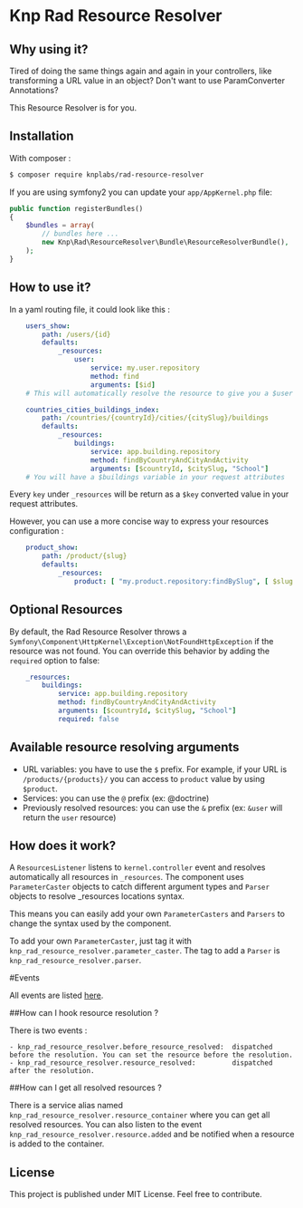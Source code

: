 # Knp Rad Resource Resolver
## Why using it?
Tired of doing the same things again and again in your controllers, like transforming a URL value in an object?
Don't want to use ParamConverter Annotations?

This Resource Resolver is for you.

## Installation

With composer :

```bash
$ composer require knplabs/rad-resource-resolver
```

If you are using symfony2 you can update your `app/AppKernel.php` file:

```php
public function registerBundles()
{
    $bundles = array(
        // bundles here ...
        new Knp\Rad\ResourceResolver\Bundle\ResourceResolverBundle(),
    );
}
```
 
## How to use it?

In a yaml routing file, it could look like this :

```yaml
    users_show:
        path: /users/{id}
        defaults:
            _resources:
                user:
                    service: my.user.repository
                    method: find
                    arguments: [$id]
    # This will automatically resolve the resource to give you a $user object in your request attributes
```
        
```yaml
    countries_cities_buildings_index:
        path: /countries/{countryId}/cities/{citySlug}/buildings
        defaults:
            _resources:
                buildings:
                    service: app.building.repository
                    method: findByCountryAndCityAndActivity
                    arguments: [$countryId, $citySlug, "School"]
    # You will have a $buildings variable in your request attributes
```

Every `key` under `_resources` will be return as a `$key` converted value in your request attributes.

However, you can use a more concise way to express your resources configuration :

```yaml
    product_show:
        path: /product/{slug}
        defaults:
            _resources:
                product: [ "my.product.repository:findBySlug", [ $slug ] ]
```

## Optional Resources

By default, the Rad Resource Resolver throws a `Symfony\Component\HttpKernel\Exception\NotFoundHttpException` if the resource was not found. You can override this behavior by adding the `required` option to false:

```yaml
    _resources:
        buildings:
            service: app.building.repository
            method: findByCountryAndCityAndActivity
            arguments: [$countryId, $citySlug, "School"]
            required: false
```

## Available resource resolving arguments

- URL variables: you have to use the `$` prefix. For example, if your URL is `/products/{products}/` you can access to `product` value by using `$product`.
- Services: you can use the `@` prefix (ex: @doctrine)
- Previously resolved resources: you can use the `&` prefix (ex: `&user` will return the `user` resource)

## How does it work?

A `ResourcesListener` listens to `kernel.controller` event and resolves automatically all resources in `_resources`.
The component uses `ParameterCaster` objects to catch different argument types and `Parser` objects to resolve _resources locations syntax.

This means you can easily add your own `ParameterCasters` and `Parsers` to change the syntax used by the component.

To add your own `ParameterCaster`, just tag it with `knp_rad_resource_resolver.parameter_caster`.
The tag to add a `Parser` is `knp_rad_resource_resolver.parser`.

#Events

All events are listed [here](./src/Knp/Rad/ResourceResolver/Events.php).

##How can I hook resource resolution ?

There is two events : 

    - knp_rad_resource_resolver.before_resource_resolved:  dispatched before the resolution. You can set the resource before the resolution.
    - knp_rad_resource_resolver.resource_resolved:         dispatched after the resolution.

##How can I get all resolved resources ?

There is a service alias named `knp_rad_resource_resolver.resource_container` where you can get all resolved resources. You can also listen to the event `knp_rad_resource_resolver.resource.added` and be notified when a resource is added to the container.

## License
This project is published under MIT License. Feel free to contribute.

